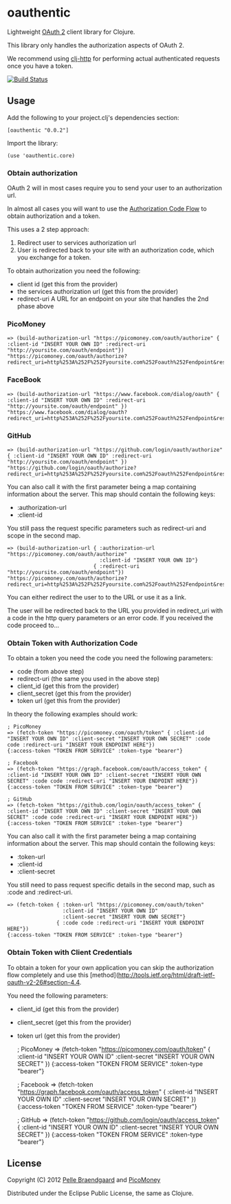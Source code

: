 # oauthentic

Lightweight [OAuth 2](http://tools.ietf.org/html/draft-ietf-oauth-v2-26) client library for Clojure.

This library only handles the authorization aspects of OAuth 2. 

We recommend using [clj-http](https://github.com/dakrone/clj-http) for performing actual authenticated requests once you have a token.

[![Build Status](https://secure.travis-ci.org/pelle/oauthentic.png)](http://travis-ci.org/pelle/oauthentic)

## Usage

Add the following to your project.clj's dependencies section:

    [oauthentic "0.0.2"]

Import the library:

    (use 'oauthentic.core)

### Obtain authorization

OAuth 2 will in most cases require you to send your user to an authorization url.

In almost all cases you will want to use the [Authorization Code Flow](http://tools.ietf.org/html/draft-ietf-oauth-v2-26#section-4.1) to obtain authorization and a token.

This uses a 2 step approach:

1. Redirect user to services authorization url
2. User is redirected back to your site with an authorization code, which you exchange for a token.

To obtain authorization you need the following:

- client id (get this from the provider)
- the services authorization url (get this from the provider)
- redirect-uri A URL for an endpoint on your site that handles the 2nd phase above

### PicoMoney

    => (build-authorization-url "https://picomoney.com/oauth/authorize" { :client-id "INSERT YOUR OWN ID" :redirect-uri "http://yoursite.com/oauth/endpoint"})
    "https://picomoney.com/oauth/authorize?redirect_uri=http%253A%252F%252Fyoursite.com%252Foauth%252Fendpoint&response_type=code&client_id=INSERT+YOUR+OWN+ID"

### FaceBook

    => (build-authorization-url "https://www.facebook.com/dialog/oauth" { :client-id "INSERT YOUR OWN ID" :redirect-uri "http://yoursite.com/oauth/endpoint" })
    "https://www.facebook.com/dialog/oauth?redirect_uri=http%253A%252F%252Fyoursite.com%252Foauth%252Fendpoint&response_type=code&client_id=INSERT+YOUR+OWN+ID"

### GitHub

    => (build-authorization-url "https://github.com/login/oauth/authorize" { :client-id "INSERT YOUR OWN ID" :redirect-uri "http://yoursite.com/oauth/endpoint" })
    "https://github.com/login/oauth/authorize?redirect_uri=http%253A%252F%252Fyoursite.com%252Foauth%252Fendpoint&response_type=code&client_id=INSERT+YOUR+OWN+ID"

You can also call it with the first parameter being a map containing information about the server. This map should contain the following keys:

- :authorization-url
- :client-id

You still pass the request specific parameters such as redirect-uri and scope in the second map.

    => (build-authorization-url { :authorization-url "https://picomoney.com/oauth/authorize" 
                                  :client-id "INSERT YOUR OWN ID"}
                                { :redirect-uri "http://yoursite.com/oauth/endpoint"})
    "https://picomoney.com/oauth/authorize?redirect_uri=http%253A%252F%252Fyoursite.com%252Foauth%252Fendpoint&response_type=code&client_id=INSERT+YOUR+OWN+ID"



You can either redirect the user to to the URL or use it as a link.

The user will be redirected back to the URL you provided in redirect_uri with a code in the http query parameters or an error code. If you received the code proceed to...

### Obtain Token with Authorization Code

To obtain a token you need the code you need the following parameters:

- code (from above step)
- redirect-uri (the same you used in the above step)
- client_id (get this from the provider)
- client_secret (get this from the provider)
- token url (get this from the provider)

In theory the following examples should work:

    ; PicoMoney
    => (fetch-token "https://picomoney.com/oauth/token" { :client-id "INSERT YOUR OWN ID" :client-secret "INSERT YOUR OWN SECRET" :code code :redirect-uri "INSERT YOUR ENDPOINT HERE"})
    {:access-token "TOKEN FROM SERVICE" :token-type "bearer"}

    ; Facebook
    => (fetch-token "https://graph.facebook.com/oauth/access_token" { :client-id "INSERT YOUR OWN ID" :client-secret "INSERT YOUR OWN SECRET" :code code :redirect-uri "INSERT YOUR ENDPOINT HERE"})
    {:access-token "TOKEN FROM SERVICE" :token-type "bearer"}

    ; GitHub
    => (fetch-token "https://github.com/login/oauth/access_token" { :client-id "INSERT YOUR OWN ID" :client-secret "INSERT YOUR OWN SECRET" :code code :redirect-uri "INSERT YOUR ENDPOINT HERE"})
    {:access-token "TOKEN FROM SERVICE" :token-type "bearer"}

You can also call it with the first parameter being a map containing information about the server. This map should contain the following keys:

- :token-url
- :client-id
- :client-secret

You still need to pass request specific details in the second map, such as :code and :redirect-uri.

    => (fetch-token { :token-url "https://picomoney.com/oauth/token"
                      :client-id "INSERT YOUR OWN ID" 
                      :client-secret "INSERT YOUR OWN SECRET"}
                    { :code code :redirect-uri "INSERT YOUR ENDPOINT HERE"})
    {:access-token "TOKEN FROM SERVICE" :token-type "bearer"}


### Obtain Token with Client Credentials

To obtain a token for your own application you can skip the authorization flow completely and use this [method](http://tools.ietf.org/html/draft-ietf-oauth-v2-26#section-4.4.

You need the following parameters:

- client_id (get this from the provider)
- client_secret (get this from the provider)
- token url (get this from the provider)

    ; PicoMoney
    => (fetch-token "https://picomoney.com/oauth/token" { :client-id "INSERT YOUR OWN ID" :client-secret "INSERT YOUR OWN SECRET" })
    {:access-token "TOKEN FROM SERVICE" :token-type "bearer"}

    ; Facebook
    => (fetch-token "https://graph.facebook.com/oauth/access_token" { :client-id "INSERT YOUR OWN ID" :client-secret "INSERT YOUR OWN SECRET" })
    {:access-token "TOKEN FROM SERVICE" :token-type "bearer"}

    ; GitHub
    => (fetch-token "https://github.com/login/oauth/access_token" { :client-id "INSERT YOUR OWN ID" :client-secret "INSERT YOUR OWN SECRET" })
    {:access-token "TOKEN FROM SERVICE" :token-type "bearer"}


## License

Copyright (C) 2012 [Pelle Braendgaard](http://stakeventures.com) and [PicoMoney](http://picomoney.com)

Distributed under the Eclipse Public License, the same as Clojure.
